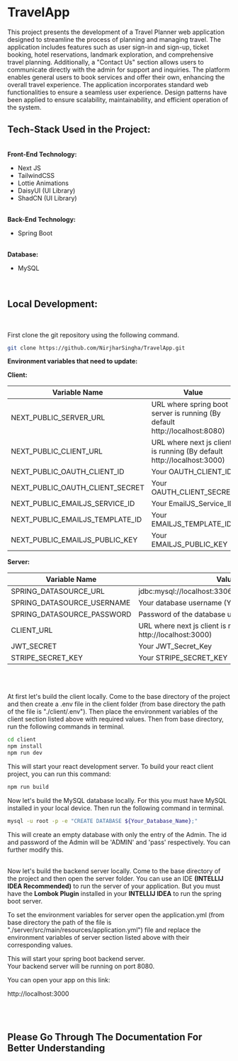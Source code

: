 <h1>TravelApp</h1>
This project presents the development of a Travel Planner web application designed to streamline the process of planning and managing travel. The application includes features such as user sign-in and sign-up, ticket booking, hotel reservations, landmark exploration, and comprehensive travel planning. Additionally, a "Contact Us" section allows users to communicate directly with the admin for support and inquiries. The platform enables general users to book services and offer their own, enhancing the overall travel experience. The application incorporates standard web functionalities to ensure a seamless user experience. Design patterns have been applied to ensure scalability, maintainability, and efficient operation of the system.

<h2>Tech-Stack Used in the Project:</h3> <br />
<b>Front-End Technology:</b>
<br />

- Next JS
- TailwindCSS
- Lottie Animations
- DaisyUI (UI Library)
- ShadCN (UI Library)

<br />
<b>Back-End Technology:</b>
<br />

- Spring Boot

<br />
<b>Database:</b>
<br />

- MySQL

<br />

<h2>Local Development:</h3> <br />

First clone the git repository using the following command.

```bash
git clone https://github.com/NirjharSingha/TravelApp.git
```

<b>Environment variables that need to update:</b>

<b>Client:</b>

| Variable Name                   | Value                                                                      |
|---------------------------------|----------------------------------------------------------------------------|
| NEXT_PUBLIC_SERVER_URL          | URL where spring boot server is running (By default http://localhost:8080) |
| NEXT_PUBLIC_CLIENT_URL          | URL where next js client is running (By default http://localhost:3000)     |
| NEXT_PUBLIC_OAUTH_CLIENT_ID     | Your OAUTH_CLIENT_ID                                                       |
| NEXT_PUBLIC_OAUTH_CLIENT_SECRET | Your OAUTH_CLIENT_SECRET                                                   |
| NEXT_PUBLIC_EMAILJS_SERVICE_ID  | Your EmailJS_Service_ID                                                    |
| NEXT_PUBLIC_EMAILJS_TEMPLATE_ID | Your EMAILJS_TEMPLATE_ID                                                   |
| NEXT_PUBLIC_EMAILJS_PUBLIC_KEY  | Your EMAILJS_PUBLIC_KEY                                                    |

<b>Server:</b>

| Variable Name                   | Value                                                                      |
|---------------------------------|----------------------------------------------------------------------------|
| SPRING_DATASOURCE_URL           | jdbc:mysql://localhost:3306/{Your_Database_Name}                           |
| SPRING_DATASOURCE_USERNAME      | Your database username (You can use "root" user)                           |
| SPRING_DATASOURCE_PASSWORD      | Password of the database user                                              |
| CLIENT_URL                      | URL where next js client is running (By default http://localhost:3000)     |
| JWT_SECRET                      | Your JWT_Secret_Key                                                        |
| STRIPE_SECRET_KEY               | Your STRIPE_SECRET_KEY                                                     |

<br/><br/>

At first let's build the client locally. Come to the base directory of the project and then create a .env file in the client folder (from base directory the path of the file is "./client/.env"). Then place the environment variables of the client section listed above with required values. Then from base directory, run the following commands in terminal.

```bash
cd client
npm install
npm run dev
```

This will start your react development server. To build your react client project, you can run this command:

```bash
npm run build
```

Now let's build the MySQL database locally. For this you must have MySQL installed in your local device. Then run the following command in terminal.

```bash
mysql -u root -p -e "CREATE DATABASE ${Your_Database_Name};"
```

This will create an empty database with only the entry of the Admin. The id and password of the Admin will be 'ADMIN' and 'pass' respectively. You can further modify this.

<br />
Now let's build the backend server locally. Come to the base directory of the project and then open the server folder. You can use an IDE <b>(INTELLIJ IDEA Recommended)</b> to run the server of your application. But you must have the <b>Lombok Plugin</b> installed in your <b>INTELLIJ IDEA</b> to run the spring boot server.

To set the environment variables for server open the application.yml (from base directory the path of the file is "./server/src/main/resources/application.yml") file and replace the environment variables of server section listed above with their corresponding values.

This will start your spring boot backend server.<br/>
Your backend server will be running on port 8080.

You can open your app on this link: 

http://localhost:3000

<br /><br />

<h2>Please Go Through The Documentation For Better Understanding</h2>
